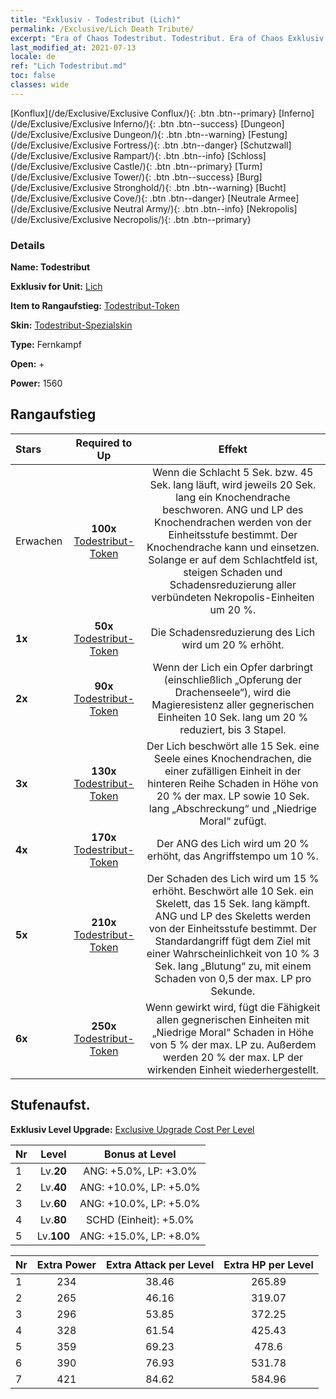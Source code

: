 ```yaml
---
title: "Exklusiv - Todestribut (Lich)"
permalink: /Exclusive/Lich Death Tribute/
excerpt: "Era of Chaos Todestribut. Todestribut. Era of Chaos Exklusiv Todestribut. Lich Exklusiv."
last_modified_at: 2021-07-13
locale: de
ref: "Lich Todestribut.md"
toc: false
classes: wide
---
```

 [Konflux](/de/Exclusive/Exclusive Conflux/){: .btn .btn--primary} [Inferno](/de/Exclusive/Exclusive Inferno/){: .btn .btn--success} [Dungeon](/de/Exclusive/Exclusive Dungeon/){: .btn .btn--warning} [Festung](/de/Exclusive/Exclusive Fortress/){: .btn .btn--danger} [Schutzwall](/de/Exclusive/Exclusive Rampart/){: .btn .btn--info} [Schloss](/de/Exclusive/Exclusive Castle/){: .btn .btn--primary} [Turm](/de/Exclusive/Exclusive Tower/){: .btn .btn--success} [Burg](/de/Exclusive/Exclusive Stronghold/){: .btn .btn--warning} [Bucht](/de/Exclusive/Exclusive Cove/){: .btn .btn--danger} [Neutrale Armee](/de/Exclusive/Exclusive Neutral Army/){: .btn .btn--info} [Nekropolis](/de/Exclusive/Exclusive Necropolis/){: .btn .btn--primary} 

### Details
 **Name: Todestribut** 

 **Exklusiv for Unit:** [Lich](/de/units/Lich/) 

 **Item to Rangaufstieg:** [Todestribut-Token](/ItemsDE/con_978/)

 **Skin:** [Todestribut-Spezialskin](/ItemsDE/con_646/)

 **Type:** Fernkampf

 **Open:** +

 **Power:** 1560

## Rangaufstieg

  |     Stars    |  Required to Up | Effekt |
  |:-------------|:---------------:|:---------------:|
  |  Erwachen  | **100x** [Todestribut-Token](/ItemsDE/con_978/) | <Opferung der Drachenseele> Wenn die Schlacht 5 Sek. bzw. 45 Sek. lang läuft, wird jeweils 20 Sek. lang ein Knochendrache beschworen. ANG und LP des Knochendrachen werden von der Einheitsstufe bestimmt. Der Knochendrache kann <Angst> und <Durchdringung> einsetzen. Solange er auf dem Schlachtfeld ist, steigen Schaden und Schadensreduzierung aller verbündeten Nekropolis-Einheiten um 20 %. |
  | **1x** <i class="fas fa-star"/> | **50x** [Todestribut-Token](/ItemsDE/con_978/) | Die Schadensreduzierung des Lich wird um 20 % erhöht. |
  | **2x** <i class="fas fa-star"/> | **90x** [Todestribut-Token](/ItemsDE/con_978/) | Wenn der Lich ein Opfer darbringt (einschließlich „Opferung der Drachenseele“), wird die Magieresistenz aller gegnerischen Einheiten 10 Sek. lang um 20 % reduziert, bis 3 Stapel. |
  | **3x** <i class="fas fa-star"/> | **130x** [Todestribut-Token](/ItemsDE/con_978/) | <Seelenraub> Der Lich beschwört alle 15 Sek. eine Seele eines Knochendrachen, die einer zufälligen Einheit in der hinteren Reihe Schaden in Höhe von 20 % der max. LP sowie 10 Sek. lang „Abschreckung“ und „Niedrige Moral“ zufügt. |
  | **4x** <i class="fas fa-star"/> | **170x** [Todestribut-Token](/ItemsDE/con_978/) | Der ANG des Lich wird um 20 % erhöht, das Angriffstempo um 10 %. |
  | **5x** <i class="fas fa-star"/> | **210x** [Todestribut-Token](/ItemsDE/con_978/) | Der Schaden des Lich wird um 15 % erhöht. Beschwört alle 10 Sek. ein Skelett, das 15 Sek. lang kämpft. ANG und LP des Skeletts werden von der Einheitsstufe bestimmt. Der Standardangriff fügt dem Ziel mit einer Wahrscheinlichkeit von 10 % 3 Sek. lang „Blutung“ zu, mit einem Schaden von 0,5 der max. LP pro Sekunde. |
  | **6x** <i class="fas fa-star"/> | **250x** [Todestribut-Token](/ItemsDE/con_978/) | Wenn <Seelenraub> gewirkt wird, fügt die Fähigkeit allen gegnerischen Einheiten mit „Niedrige Moral“ Schaden in Höhe von 5 % der max. LP zu. Außerdem werden 20 % der max. LP der wirkenden Einheit wiederhergestellt. |


## Stufenaufst.
 **Exklusiv Level Upgrade:** [Exclusive Upgrade Cost Per Level](/Exclusive/ExclusiveUpgradeCostPerLevel/)

  |  Nr  |   Level  | Bonus at Level |
  |:-----|:--------:|:--------------:|
  | 1 | Lv.**20** | ANG: +5.0%, LP: +3.0% |
  | 2 | Lv.**40** | ANG: +10.0%, LP: +5.0% |
  | 3 | Lv.**60** | ANG: +10.0%, LP: +5.0% |
  | 4 | Lv.**80** | SCHD (Einheit): +5.0% |
  | 5 | Lv.**100** | ANG: +15.0%, LP: +8.0% |


  |  Nr  |  Extra Power | Extra Attack per Level | Extra HP per Level |
  |:-----|:--------:|:--------:|:--------:|
  | 1 | 234 | 38.46 | 265.89 |
  | 2 | 265 | 46.16 | 319.07 |
  | 3 | 296 | 53.85 | 372.25 |
  | 4 | 328 | 61.54 | 425.43 |
  | 5 | 359 | 69.23 | 478.6 |
  | 6 | 390 | 76.93 | 531.78 |
  | 7 | 421 | 84.62 | 584.96 |


